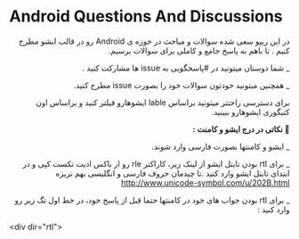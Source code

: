 # Android Questions And Discussions


<div dir="rtl"> 
در این ریپو سعی شده سوالات و مباحث در حوزه ی Android رو در قالب ایشو مطرح کنیم .
تا باهم به پاسخ جامع و کاملی برای سوالات برسیم.

_ شما دوستان میتونید در #پاسخگویی به issue ها مشارکت کنید .

_ همچنین میتونید خودتون سوالات خود را بصورت issue مطرح کنید.




برای دسترسی راحتتر میتونید براساس lable ایشوهارو فیلتر کنید و براساس اون کتیگوری ایشوهارو ببینید.




**📌 نکاتی در درج ایشو و کامنت :** 

_  ایشو و کامنتها بصورت فارسی وارد شوند. 

_  برای rtl بودن تایتل ایشو از لینک زیر، کاراکتر rle رو از باکس ادیت تکست کپی و در ابتدای تایتل ایشو وارد کنید .تا چیدمان حروف فارسی و انگلیسی بهم نریزه 
http://www.unicode-symbol.com/u/202B.html

_  برای rtl بودن جواب های خود در کامنتها حتما قبل از پاسخ خود، در خط اول  تگ زیر رو وارد کنید :
<div dir="ltr"> 
&#x3C;div dir=&#x22;rtl&#x22;&#x3E;
